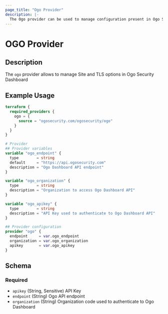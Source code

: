 ```yaml
---
page_title: "Ogo Provider"
description: |-
  The Ogo provider can be used to manage configuration present in Ogo Security Dashboard
---
```


# OGO Provider

## Description

The `ogo` provider allows to manage Site and TLS options in Ogo Security Dashboard

## Example Usage

```terraform
terraform {
  required_providers {
    ogo = {
      source = "ogosecurity.com/ogosecurity/ogo"
    }
  }
}

# Provider
## Provider variables
variable "ogo_endpoint" {
  type        = string
  default     = "https://api.ogosecurity.com"
  description = "Ogo Dashboard API endpoint"
}

variable "ogo_organization" {
  type        = string
  description = "Organization to access Ogo Dashboard API"
}

variable "ogo_apikey" {
  type        = string
  description = "API Key used to authenticate to Ogo Dashboard API"
}

## Provider configuration
provider "ogo" {
  endpoint     = var.ogo_endpoint
  organization = var.ogo_organization
  apikey       = var.ogo_apikey
}
```

<!-- schema generated by tfplugindocs -->
## Schema

### Required

- `apikey` (String, Sensitive) API Key
- `endpoint` (String) Ogo API endpoint
- `organization` (String) Organization code used to authenticate to Ogo Dashboard
